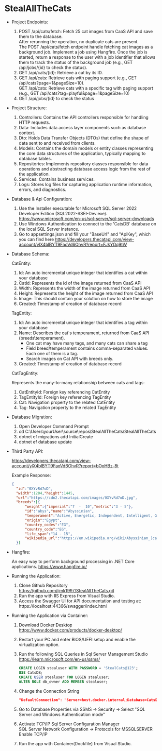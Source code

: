 # StealAllTheCats

- Project Endpoints:

  1. POST /api/cats/fetch: Fetch 25 cat images from CaaS API and save them to the database.   
	 After rerunning the operation, no duplicate cats are present.  
     The POST /api/cats/fetch endpoint handle fetching cat images as a background job. 
	 Implement a job using Hangfire. Once the job is started, return a response to the user 
	 with a job identifier that allows them to track the status of the background job (e.g., GET /api/jobs/{id} to check the status).  
  2. GET /api/cats/{id}: Retrieve a cat by its ID.
  3. GET /api/cats: Retrieve cats with paging support (e.g., GET /api/cats?page=1&pageSize=10).  
     GET /api/cats: Retrieve cats with a specific tag with paging support (e.g., GET /api/cats?tag=playful&page=1&pageSize=10)
  4. GET /api/jobs/{id} to check the status

- Project Structure:

  1. Controllers: Contains the API controllers responsible for handling HTTP requests.
  2. Data: Includes data access layer components such as database context.
  3. Dto: Holds Data Transfer Objects (DTOs) that define the shape of data sent to and received from clients.
  4. Models: Contains the domain models or entity classes representing the core data structures of the application, typically mapping to database tables.
  5. Repositories: Implements repository classes responsible for data operations and abstracting database access logic from the rest of the application.
  6. Services: Contains business services.
  7. Logs: Stores log files for capturing application runtime information, errors, and diagnostics.

- Database & Api Configuration:

  1. Use the Installer executable for Microsoft SQL Server 2022 Developer Edition (SQL2022-SSEI-Dev.exe). https://www.microsoft.com/en-us/sql-server/sql-server-downloads
  2. Use Windows Authentication to connect to the 'CatsDB' database on the local SQL Server instance.
  3. Go to appsettings.json and fill your "BaseUrl" and "ApiKey", which you can find here https://developers.thecatapi.com/view-account/ylX4blBYT9FaoVd6OhvR?report=FJkYOq9tW
  
- Database Schema:

  CatEntity:

  1. Id: An auto incremental unique integer that identifies a cat within your database
  2. CatId: Represents the id of the image returned from CaaS API
  3. Width: Represents the width of the image returned from CaaS API
  6. Height: Represents the height of the image returned from CaaS API
  7. Image: This should contain your solution on how to store the image
  8. Created: Timestamp of creation of database record
  
  TagEntity:

  1. Id: An auto incremental unique integer that identifies a tag within your database
  2. Name: Describes the cat's temperament, returned from CaaS API (breeds\temperament).  
	    - One cat may have many tags, and many cats can share a tag  
	    - Field breed/temperament contains comma-separated values. Each one of them is a tag.  
	    - Search images on Cat API with breeds only.  
  3. Created: Timestamp of creation of database record

  CatTagEntity:

  Represents the many-to-many relationship between cats and tags:

  1. CatEntityId: Foreign key referencing CatEntity
  2. TagEntityId: Foreign key referencing TagEntity
  3. Cat: Navigation property to the related CatEntity
  4. Tag: Navigation property to the related TagEntity

- Database Migration:

  1. Open Developer Command Prompt
  2. cd C:\Users\yourUser\source\repos\StealAllTheCats\StealAllTheCats
  3. dotnet ef migrations add InitialCreate
  4. dotnet ef database update

- Third Party API:

  https://developers.thecatapi.com/view-account/ylX4blBYT9FaoVd6OhvR?report=bOoHBz-8t

  Example Response:

  ```json
  {  
	"id":"0XYvRd7oD",  
	"width":1204,"height":1445,  
	"url":"https://cdn2.thecatapi.com/images/0XYvRd7oD.jpg",  
	"breeds":[{  
		"weight":{"imperial":"7  -  10","metric":"3 - 5"},  
		"id":"abys","name":"Abyssinian",  
		"temperament":"Active, Energetic, Independent, Intelligent, Gentle",  
		"origin":"Egypt",  
		"country_codes":"EG",  
		"country_code":"EG",  
		"life_span":"14 - 15",  
		"wikipedia_url":"https://en.wikipedia.org/wiki/Abyssinian_(cat)"  
	}]  
  ```

- Hangfire:

  An easy way to perform background processing in .NET Core applications. https://www.hangfire.io/

- Running the Application:

  1. Clone Github Repository https://github.com/jimk1997/StealAllTheCats.git
  2. Run the app with IIS Express from Visual Studio.
  3. Access the Swagger UI for API documentation and testing at:  
     https://localhost:44366/swagger/index.html

- Running the Application via Container:

  1. Download Docker Desktop https://www.docker.com/products/docker-desktop/
  2. Restart your PC and enter BIOS/UEFI setup and enable the virtualization option.
  3. Run the following SQL Queries in Sql Server Management Studio https://learn.microsoft.com/en-us/ssms/

     ```sql
     CREATE LOGIN stealuser WITH PASSWORD = 'StealCats@123';  
     USE CatsDB;  
     CREATE USER stealuser FOR LOGIN stealuser;  
     ALTER ROLE db_owner ADD MEMBER stealuser;  
     ```
  4. Change the Connection String

	 ```json
	 "DefaultConnection": "Server=host.docker.internal;Database=CatsDB;User Id=stealuser;Password=StealCats@123;TrustServerCertificate=True;"
	 ```
  5. Go to Database Properties via SSMS -> Security -> Select "SQL Server and Windows Authentication mode"
  6. Activate TCP/IP
	 Sql Server Configuration Manager  
	 SQL Server Network Configuration -> Protocols for MSSQLSERVER  
	 Enable TCP/IP  
  7. Run the app with Container(Dockfile) from Visual Studio. 